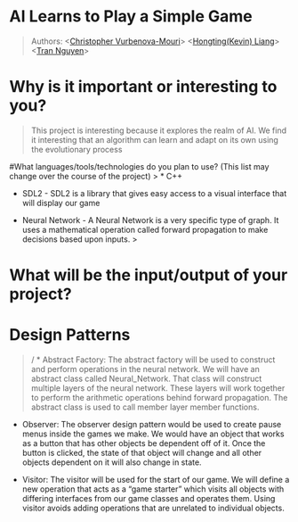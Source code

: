 # AI Learns to Play a Simple Game

 > Authors: 
 \<[Christopher Vurbenova-Mouri](https://github.com/Quidifer)\>
 \<[Hongting(Kevin) Liang](https://github.com/kevin7816)\>
 \<[Tran Nguyen](https://github.com/trannguyen28)\>

# Why is it important or interesting to you?
> This project is interesting because it explores the realm of AI. We find it interesting
that an algorithm can learn and adapt on its own using the evolutionary process


#What languages/tools/technologies do you plan to use? (This list may change over the course of the project)
\> * C++

 * SDL2 - SDL2 is a library that gives easy access to a visual interface that will display our game

 * Neural Network - A Neural Network is a very specific type of graph. It uses a mathematical operation called forward
 propagation to make decisions based upon inputs. \>

# What will be the input/output of your project?

# Design Patterns
>/ * Abstract Factory: The abstract factory will be used to construct and perform operations in the neural network. We will have an abstract class called Neural_Network. That class will construct multiple layers of the neural network. These layers will work together to perform the arithmetic operations behind forward propagation. The abstract class is used to call member layer member functions.

 * Observer: The observer design pattern would be used to create pause menus inside the games we make. We would have an object that works as a button that has other objects be dependent off of it. Once the button is clicked, the state of that object will change and all other objects dependent on it will also change in state.

 * Visitor: The visitor will be used for the start of our game. We will define a new operation that acts as a “game starter” which visits all objects with differing interfaces from our game classes and operates them. Using visitor avoids adding operations that are unrelated to individual objects.
